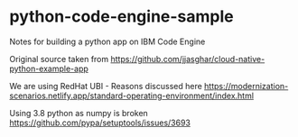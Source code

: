 # python-code-engine-sample
Notes for building a python app on IBM Code Engine

Original source taken from 
https://github.com/jjasghar/cloud-native-python-example-app 

We are using RedHat UBI - Reasons discussed here 
https://modernization-scenarios.netlify.app/standard-operating-environment/index.html 

Using 3.8 python as numpy is broken https://github.com/pypa/setuptools/issues/3693 
